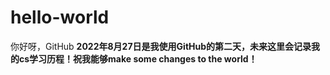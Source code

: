 # hello-world
你好呀，GitHub
**2022年8月27日是我使用GitHub的第二天，未来这里会记录我的cs学习历程！祝我能够make some changes to the world！**
